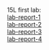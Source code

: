 15L first lab:   
[lab-report-1](https://juanyin1.github.io/cse15l-lab-reports/lab-report-1.html)  
[lab-report-2](https://juanyin1.github.io/cse15l-lab-reports/lab-report-2.html)  
[lab-report-3](https://juanyin1.github.io/cse15l-lab-reports/lab-report-3.html)  
[lab-report-4](https://juanyin1.github.io/cse15l-lab-reports/lab-report-4.html)
